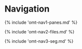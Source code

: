 # Navigation

<!-- section: navigation panes -->
{% include 'omt-nav1-panes.md' %}

<!-- section: navigation files -->
{% include 'omt-nav2-files.md' %}

<!-- section: navigation segments -->
{% include 'omt-nav3-seg.md' %}